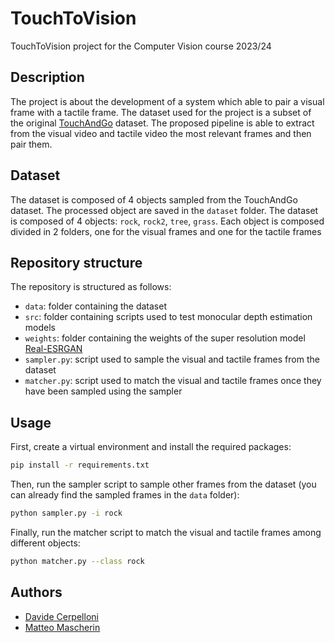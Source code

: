 # TouchToVision
TouchToVision project for the Computer Vision course 2023/24

## Description
The project is about the development of a system which able to pair a visual frame with a tactile frame. The dataset used for the project is a subset of the original [TouchAndGo](https://github.com/fredfyyang/Touch-and-Go) dataset. The proposed pipeline is able to extract from the visual video and tactile video the most relevant frames and then pair them. 

## Dataset
The dataset is composed of 4 objects sampled from the TouchAndGo dataset. The processed object are saved in the `dataset` folder. The dataset is composed of 4 objects: `rock`, `rock2`, `tree`, `grass`. Each object is composed divided in 2 folders, one for the visual frames and one for the tactile frames

## Repository structure
The repository is structured as follows:
- `data`: folder containing the dataset
- `src`: folder containing scripts used to test monocular depth estimation models
- `weights`: folder containing the weights of the super resolution model [Real-ESRGAN](https://github.com/xinntao/Real-ESRGAN)
- `sampler.py`: script used to sample the visual and tactile frames from the dataset
- `matcher.py`: script used to match the visual and tactile frames once they have been sampled using the sampler

## Usage
First, create a virtual environment and install the required packages:
```bash
pip install -r requirements.txt
```

Then, run the sampler script to sample other frames from the dataset (you can already find the sampled frames in the `data` folder):
```bash
python sampler.py -i rock 
```

Finally, run the matcher script to match the visual and tactile frames among different objects:
```bash
python matcher.py --class rock
```

## Authors
- [Davide Cerpelloni](https://github.com/davidecerpelloni)
- [Matteo Mascherin](https://github.com/MatteoMaske)